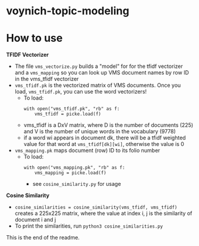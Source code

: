 # voynich-topic-modeling

# How to use

**TFIDF Vectorizer** 
* The file ```vms_vectorize.py``` builds a "model" for for the tfidf vectorizer and a ```vms_mapping``` so you can look up VMS document names by row ID in the vms_tfidf vectorizer
* ```vms_tfidf.pk``` is the vectorized matrix of VMS documents. Once you load, ```vms_tfidf.pk```, you can use the word vectorizers!
    - To load: 
        ````
        with open("vms_tfidf.pk", "rb" as f: 
            vms_tfidf = picke.load(f)
        ````
    - vms_tfidf is a DxV matrix, where D is the number of documents (225) and V is the number of unique words in the vocabulary (9778)
    - if a word wi appears in document dk, there will be a tfidf weighted value for that word at ```vms_tfidf[dk][wi]```, otherwise the value is 0
* ```vms_mapping.pk``` maps document (row) ID to its folio number 
    - To load: 
        ````
        with open("vms_mapping.pk", "rb" as f: 
            vms_mapping = picke.load(f)
        ````
        - see ```cosine_similarity.py``` for usage

**Cosine Similarity** 
* ```cosine_similarities = cosine_similarity(vms_tfidf, vms_tfidf)``` creates a 225x225 matrix, where the value at index i, j is the similarity of document i and j
* To print the similarities, run ```python3 cosine_similarities.py```

This is the end of the readme.
